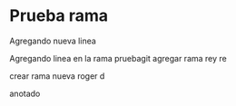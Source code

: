 # Prueba rama
Agregando nueva linea 

Agregando linea en la rama pruebagit
 agregar rama rey re

 crear rama nueva roger d

 anotado